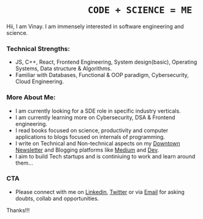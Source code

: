 #  &nbsp; &nbsp;&nbsp;&nbsp;&nbsp;&nbsp;&nbsp;&nbsp;&nbsp;&nbsp;&nbsp;&nbsp;&nbsp;&nbsp;&nbsp;&nbsp;&nbsp;&nbsp;&nbsp;&nbsp;&nbsp;&nbsp;&nbsp;&nbsp;&nbsp;&nbsp;&nbsp;&nbsp;&nbsp;&nbsp;       `CODE + SCIENCE = ME` 

Hii, I am Vinay. I am immensely interested in software engineering and science.

### Technical Strengths:
-  JS, C++, React, Frontend Engineering, System design(basic), Operating Systems, Data structure & Algorithms.  
-  Familiar with Databases, Functional & OOP paradigm, Cybersecurity, Cloud Engineering.

### More About Me:
- I am currently looking for a SDE role in specific industry verticals.
- I am currently learning more on Cybersecurity, DSA & Frontend engineering.
- I read books focused on science, productivity and computer applications to blogs focused on internals of programming.
- I write on Technical and Non-technical aspects on my [Downtown Newsletter](https://downtown.substack.com) and Blogging platforms like [Medium](https://medium.com/@thevinayysharma) and [Dev](https://dev.to/thevinayysharma).
- I aim to build Tech startups and is continiuing to work and learn around them...

### CTA
- Please connect with me on [Linkedin](https://www.linkedin.com/in/vinay-sharma-engineer/), [Twitter](https://twitter.com/thevinayysharma) or via [Email](vinay02856@gmail.com) for asking doubts, collab and opportunities.

Thanks!!!


